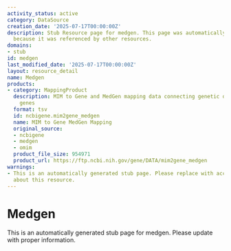 ```yaml
---
activity_status: active
category: DataSource
creation_date: '2025-07-17T00:00:00Z'
description: Stub Resource page for medgen. This page was automatically generated
  because it was referenced by other resources.
domains:
- stub
id: medgen
last_modified_date: '2025-07-17T00:00:00Z'
layout: resource_detail
name: Medgen
products:
- category: MappingProduct
  description: MIM to Gene and MedGen mapping data connecting genetic disorders to
    genes
  format: tsv
  id: ncbigene.mim2gene_medgen
  name: MIM to Gene MedGen Mapping
  original_source:
  - ncbigene
  - medgen
  - omim
  product_file_size: 954971
  product_url: https://ftp.ncbi.nih.gov/gene/DATA/mim2gene_medgen
warnings:
- This is an automatically generated stub page. Please replace with accurate information
  about this resource.
---
```

# Medgen

This is an automatically generated stub page for medgen. Please update with proper information.
